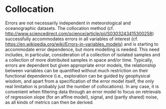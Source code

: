 Collocation
===========

Errors are not necessarily independent in meteorological and oceanographic datasets.
The collocation method (cf. http://www.sciencedirect.com/science/article/pii/S0303243415300258)
successfully accommodates errors in all variables of interest
(cf. https://en.wikipedia.org/wiki/Errors-in-variables_models) and is starting to
accommodate error dependence, but more modelling is needed.  This need includes, in
particular, consideration of a collection of isolated samples and a collection of more
distributed samples in space and/or time.  Typically, errors are dependent but given
appropriate error models, the relationship between variables can be quantified without
much restriction on their functional dependence (i.e., exploration can be guided by
geophysical wisdom, and apart from a specification of the error model itself, the only
real limitation is probably just the number of collocations).  In any case, it is
convenient when filtering data through an error model to focus on retrievals of
regression slope (for an affine model), signal, and (partly shared) noise, as all
kinds of metrics can then be derived.
